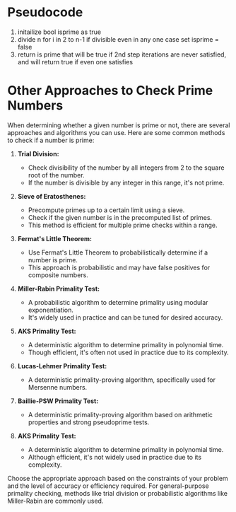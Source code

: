 
# Pseudocode
1. initailize bool isprime as true
2. divide n for i in 2 to n-1 if divisible even in any one case set isprime = false
3. return is prime that will be true if 2nd step iterations are never satisfied, and will return true if even one satisfies
# Other Approaches to Check Prime Numbers

When determining whether a given number is prime or not, there are several approaches and algorithms you can use. Here are some common methods to check if a number is prime:

1. **Trial Division:**
   - Check divisibility of the number by all integers from 2 to the square root of the number.
   - If the number is divisible by any integer in this range, it's not prime.

2. **Sieve of Eratosthenes:**
   - Precompute primes up to a certain limit using a sieve.
   - Check if the given number is in the precomputed list of primes.
   - This method is efficient for multiple prime checks within a range.

3. **Fermat's Little Theorem:**
   - Use Fermat's Little Theorem to probabilistically determine if a number is prime.
   - This approach is probabilistic and may have false positives for composite numbers.

4. **Miller-Rabin Primality Test:**
   - A probabilistic algorithm to determine primality using modular exponentiation.
   - It's widely used in practice and can be tuned for desired accuracy.

5. **AKS Primality Test:**
   - A deterministic algorithm to determine primality in polynomial time.
   - Though efficient, it's often not used in practice due to its complexity.

6. **Lucas-Lehmer Primality Test:**
   - A deterministic primality-proving algorithm, specifically used for Mersenne numbers.

7. **Baillie-PSW Primality Test:**
   - A deterministic primality-proving algorithm based on arithmetic properties and strong pseudoprime tests.

8. **AKS Primality Test:**
   - A deterministic algorithm to determine primality in polynomial time.
   - Although efficient, it's not widely used in practice due to its complexity.

Choose the appropriate approach based on the constraints of your problem and the level of accuracy or efficiency required. For general-purpose primality checking, methods like trial division or probabilistic algorithms like Miller-Rabin are commonly used.

